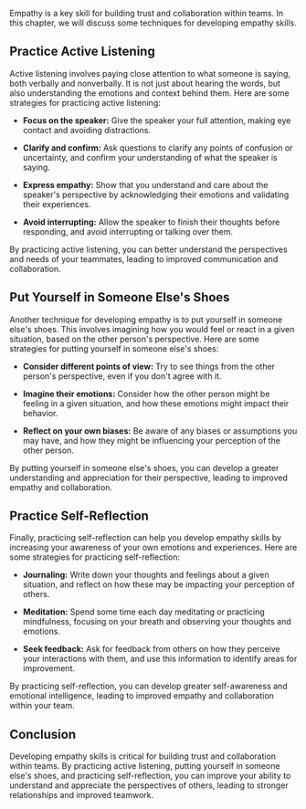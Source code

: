 
Empathy is a key skill for building trust and collaboration within teams. In this chapter, we will discuss some techniques for developing empathy skills.

Practice Active Listening
-------------------------

Active listening involves paying close attention to what someone is saying, both verbally and nonverbally. It is not just about hearing the words, but also understanding the emotions and context behind them. Here are some strategies for practicing active listening:

* **Focus on the speaker:** Give the speaker your full attention, making eye contact and avoiding distractions.

* **Clarify and confirm:** Ask questions to clarify any points of confusion or uncertainty, and confirm your understanding of what the speaker is saying.

* **Express empathy:** Show that you understand and care about the speaker's perspective by acknowledging their emotions and validating their experiences.

* **Avoid interrupting:** Allow the speaker to finish their thoughts before responding, and avoid interrupting or talking over them.

By practicing active listening, you can better understand the perspectives and needs of your teammates, leading to improved communication and collaboration.

Put Yourself in Someone Else's Shoes
------------------------------------

Another technique for developing empathy is to put yourself in someone else's shoes. This involves imagining how you would feel or react in a given situation, based on the other person's perspective. Here are some strategies for putting yourself in someone else's shoes:

* **Consider different points of view:** Try to see things from the other person's perspective, even if you don't agree with it.

* **Imagine their emotions:** Consider how the other person might be feeling in a given situation, and how these emotions might impact their behavior.

* **Reflect on your own biases:** Be aware of any biases or assumptions you may have, and how they might be influencing your perception of the other person.

By putting yourself in someone else's shoes, you can develop a greater understanding and appreciation for their perspective, leading to improved empathy and collaboration.

Practice Self-Reflection
------------------------

Finally, practicing self-reflection can help you develop empathy skills by increasing your awareness of your own emotions and experiences. Here are some strategies for practicing self-reflection:

* **Journaling:** Write down your thoughts and feelings about a given situation, and reflect on how these may be impacting your perception of others.

* **Meditation:** Spend some time each day meditating or practicing mindfulness, focusing on your breath and observing your thoughts and emotions.

* **Seek feedback:** Ask for feedback from others on how they perceive your interactions with them, and use this information to identify areas for improvement.

By practicing self-reflection, you can develop greater self-awareness and emotional intelligence, leading to improved empathy and collaboration within your team.

Conclusion
----------

Developing empathy skills is critical for building trust and collaboration within teams. By practicing active listening, putting yourself in someone else's shoes, and practicing self-reflection, you can improve your ability to understand and appreciate the perspectives of others, leading to stronger relationships and improved teamwork.
